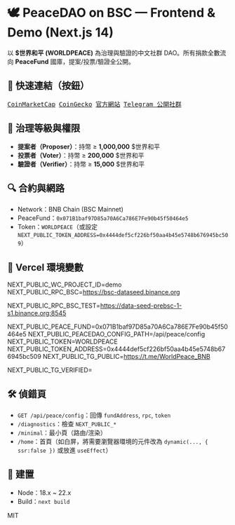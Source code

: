 # 🕊️ PeaceDAO on BSC — Frontend & Demo (Next.js 14)

以 **$世界和平 (WORLDPEACE)** 為治理與驗證的中文社群 DAO。所有捐款全數流向 **PeaceFund** 國庫，提案/投票/驗證全公開。

## 🔗 快速連結（按鈕）
<p>
<a href="https://coinmarketcap.com/currencies/shijieheping/"><kbd>CoinMarketCap</kbd></a>
&nbsp;<a href="https://www.coingecko.com/en/coins/world-peace"><kbd>CoinGecko</kbd></a>
&nbsp;<a href="https://www.worldpeace-bnb.org/en"><kbd>官方網站</kbd></a>
&nbsp;<a href="https://t.me/WorldPeace_BNB"><kbd>Telegram 公開社群</kbd></a>
</p>

## 🧭 治理等級與權限
- **提案者（Proposer）**：持幣 ≥ **1,000,000** $世界和平  
- **投票者（Voter）**：持幣 ≥ **200,000** $世界和平  
- **驗證者（Verifier）**：持幣 ≥ **15,000** $世界和平

## 🔍 合約與網路
- Network：BNB Chain (BSC Mainnet)  
- PeaceFund：`0x071B1baf97D85a70A6Ca786E7Fe90b45f50464e5`  
- Token：`WORLDPEACE`（或設定 `NEXT_PUBLIC_TOKEN_ADDRESS=0x4444def5cf226bf50aa4b45e5748b676945bc509`）

## 🔧 Vercel 環境變數


NEXT_PUBLIC_WC_PROJECT_ID=demo
NEXT_PUBLIC_RPC_BSC=https://bsc-dataseed.binance.org

NEXT_PUBLIC_RPC_BSC_TEST=https://data-seed-prebsc-1-s1.binance.org:8545

NEXT_PUBLIC_PEACE_FUND=0x071B1baf97D85a70A6Ca786E7Fe90b45f50464e5
NEXT_PUBLIC_PEACEDAO_CONFIG_PATH=/api/peace/config
NEXT_PUBLIC_TOKEN=WORLDPEACE
NEXT_PUBLIC_TOKEN_ADDRESS=0x4444def5cf226bf50aa4b45e5748b676945bc509
NEXT_PUBLIC_TG_PUBLIC=https://t.me/WorldPeace_BNB

NEXT_PUBLIC_TG_VERIFIED=


## 🛠️ 偵錯頁
- `GET /api/peace/config`：回傳 `fundAddress`, `rpc`, `token`
- `/diagnostics`：檢查 `NEXT_PUBLIC_*`
- `/minimal`：最小頁（路由/渲染）
- `/home`：首頁（如白屏，將需要瀏覽器環境的元件改為 `dynamic(..., { ssr:false })` 或放進 `useEffect`）

## 🧱 建置
- Node：18.x ~ 22.x
- Build：`next build`

MIT
